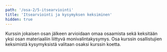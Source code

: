 ```yaml
---
path: '/osa-2/5-itsearviointi'
title: 'Itsearviointi ja kysymyksen keksiminen'
hidden: true
---
```


Kurssin jokaisen osan jälkeen arvioidaan omaa osaamista sekä keksitään yksi osan materiaaliin liittyvä monivalintakysymys. Osa kurssin osallistujien keksimistä kysymyksistä valitaan osaksi kurssin koetta.

<ab-study id="self_evaluation_k19_tikape">

<only-for-ab-group group=1>

<quiznator id="5c449da499236814c5bb61a1"></quiznator>

</only-for-ab-group>

<only-for-ab-group group=2>

<quiznator id="5c449d4d017ffc13eddc76d3"></quiznator>

</only-for-ab-group>

<only-for-ab-group group=3>

<quiznator id="5c449da499236814c5bb61a1"></quiznator>

<quiznator id="5c449d4d017ffc13eddc76d3"></quiznator>

</only-for-ab-group>

</ab-study>


<quiznator id="5c449d16244fe21455cb455c"></quiznator>

